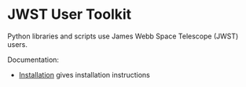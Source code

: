 # JWST User Toolkit

Python libraries and scripts use James Webb Space Telescope (JWST) users.

Documentation:
- [Installation](https://github/spacetelescope/jwstuser/-/wikis/Installation) gives installation instructions
